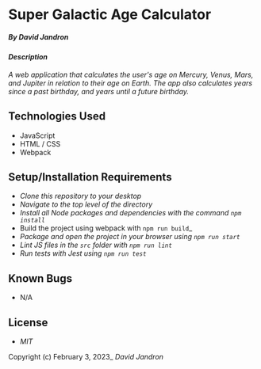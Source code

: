 # Super Galactic Age Calculator

##### By _David Jandron_

#### _Description_

_A web application that calculates the user's age on Mercury, Venus, Mars, and Jupiter in relation to their age on Earth.  The app also calculates years since a past birthday, and years until a future birthday._

## Technologies Used

* JavaScript
* HTML / CSS
* Webpack


## Setup/Installation Requirements

* _Clone this repository to your desktop_
* _Navigate to the top level of the directory_
* _Install all Node packages and dependencies with the command ``npm install``_
* Build the project using webpack with ``npm run build``_
* _Package and open the project in your browser using ``npm run start``_
* _Lint JS files in the ``src`` folder with ``npm run lint``_
* _Run tests with Jest using ``npm run test``_

## Known Bugs

* N/A

## License

* _MIT_

Copyright (c) February 3, 2023_ _David Jandron_
